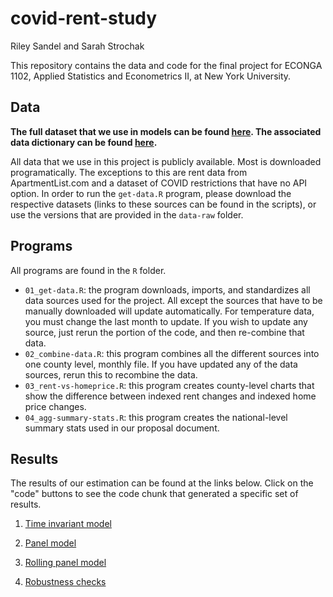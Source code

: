 # covid-rent-study
Riley Sandel and Sarah Strochak

This repository contains the data and code for the final project for ECONGA 1102, Applied Statistics and Econometrics II, at New York University.

## Data

**The full dataset that we use in models can be found [here](https://github.com/sstrochak/covid-rent-study/blob/main/data/monthly-county-combined-dataset.csv). The associated data dictionary can be found [here](https://github.com/sstrochak/covid-rent-study/blob/main/data/data-dictionary.xlsx).**

All data that we use in this project is publicly available. Most is downloaded programatically. The exceptions to this are rent data from ApartmentList.com and a dataset of COVID restrictions that have no API option. In order to run the `get-data.R` program, please download the respective datasets (links to these sources can be found in the scripts), or use the versions that are provided in the `data-raw` folder. 

## Programs

All programs are found in the `R` folder.

* `01_get-data.R`: the program downloads, imports, and standardizes all data sources used for the project. All except the sources that have to be manually downloaded will update automatically. For temperature data, you must change the last month to update. If you wish to update any source, just rerun the portion of the code, and then re-combine that data.
* `02_combine-data.R`: this program combines all the different sources into one county level, monthly file. If you have updated any of the data sources, rerun this to recombine the data.
* `03_rent-vs-homeprice.R`: this program creates county-level charts that show the difference between  indexed rent changes and indexed home price changes.
* `04_agg-summary-stats.R`: this program creates the national-level summary stats used in our proposal document.

## Results

The results of our estimation can be found at the links below. Click on the "code" buttons to see the code chunk that generated a specific set of results.

1. [Time invariant model](https://github.com/sstrochak/covid-rent-study/blob/main/R/time-invariant-model.html)

2. [Panel model](https://github.com/sstrochak/covid-rent-study/blob/main/R/panel-model.html)

3. [Rolling panel model](https://github.com/sstrochak/covid-rent-study/blob/main/R/rolling-model.html)

4. [Robustness checks](https://github.com/sstrochak/covid-rent-study/blob/main/R/robustness-checks.html)